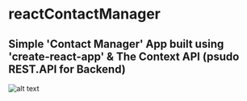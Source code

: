 # reactContactManager

## Simple 'Contact Manager' App built using 'create-react-app' & The Context API (psudo REST.API for Backend)

![alt text](https://farm1.staticflickr.com/936/43083241465_074fce9ca9_o.jpg)